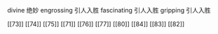 




divine 绝妙
engrossing 引人入胜
fascinating 引人入胜
gripping 引人入胜

[[73]]
[[74]]
[[75]]
[[71]]
[[76]]
[[77]]
[[80]]
[[84]]
[[83]]
[[82]]